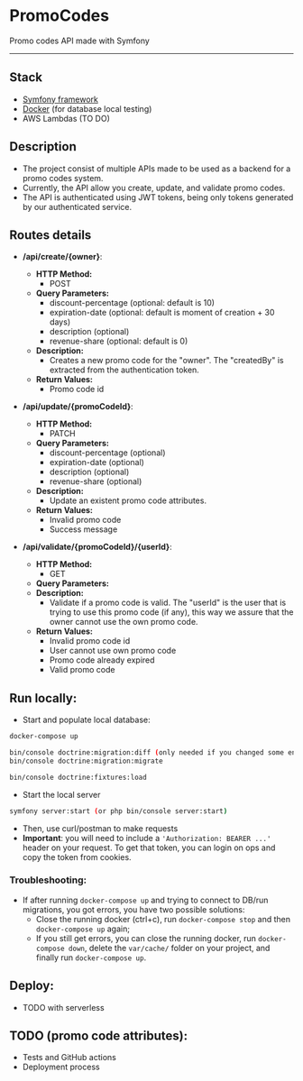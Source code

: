 # PromoCodes
Promo codes API made with Symfony

----

## Stack
* [Symfony framework](https://symfony.com/doc/current/setup.html)
* [Docker](https://docs.docker.com/install/) (for database local testing)
* AWS Lambdas (TO DO)

## Description
* The project consist of multiple APIs made to be used as a backend for a promo codes system.
* Currently, the API allow you create, update, and validate promo codes.
* The API is authenticated using JWT tokens, being only tokens generated by our authenticated service.

## Routes details
* **/api/create/{owner}**:
    * **HTTP Method:** 
        * POST
    * **Query Parameters:** 
        * discount-percentage (optional: default is 10)
        * expiration-date (optional: default is moment of creation + 30 days)
        * description (optional)
        * revenue-share (optional: default is 0) 
    * **Description:** 
        * Creates a new promo code for the "owner". The "createdBy" is extracted from the authentication token.
    * **Return Values:**
        * Promo code id
       
* **/api/update/{promoCodeId}**:
    * **HTTP Method:** 
        * PATCH
    * **Query Parameters:** 
        * discount-percentage (optional)
        * expiration-date (optional)
        * description (optional)
        * revenue-share (optional)
    * **Description:** 
        * Update an existent promo code attributes.
    * **Return Values:**
        * Invalid promo code
        * Success message
       
* **/api/validate/{promoCodeId}/{userId}**:
    * **HTTP Method:** 
        * GET
    * **Query Parameters:** 
    * **Description:** 
        * Validate if a promo code is valid. The "userId" is the user that is trying to use this promo code (if any), this way we assure that the owner cannot use the own promo code.
    * **Return Values:**
        * Invalid promo code id
        * User cannot use own promo code
        * Promo code already expired
        * Valid promo code

## Run locally:
* Start and populate local database:
```bash
docker-compose up

bin/console doctrine:migration:diff (only needed if you changed some entity - it creates the new migrations version)
bin/console doctrine:migration:migrate

bin/console doctrine:fixtures:load
```

* Start the local server
```bash
symfony server:start (or php bin/console server:start)
```

* Then, use curl/postman to make requests
* __**Important**__: you will need to include a `'Authorization: BEARER ...'` header on your request. To get that token, you can login on ops and copy the token from cookies.

### Troubleshooting:
* If after running `docker-compose up` and trying to connect to DB/run migrations, you got errors, you have two possible solutions:
  * Close the running docker (ctrl+c), run `docker-compose stop` and then `docker-compose up` again;
  * If you still get errors, you can close the running docker, run `docker-compose down`, delete the `var/cache/` folder on your project, and finally run `docker-compose up`.

## Deploy:
* TODO with serverless

## TODO (promo code attributes):
* Tests and GitHub actions
* Deployment process
